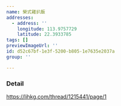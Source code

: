 ```yaml
---
name: 榮式雞扒飯
addresses:
  - address: ''
    longitude: 113.9757729
    latitude: 22.3933785
tags: []
previewImageUrl: ''
id: d52c67bf-1e3f-5200-b805-1e7635e2037a
group: ''

---
```

### Detail
https://lihkg.com/thread/1215441/page/1
